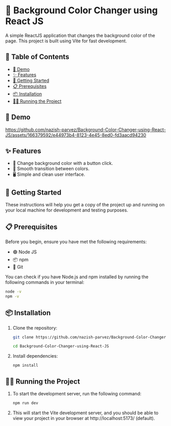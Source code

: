 # 🎨 Background Color Changer using React JS

A simple ReactJS application that changes the background color of the page. This project is built using Vite for fast development.

## 📑 Table of Contents

- [🎥 Demo](#demo)
- [✨ Features](#features)
- [🚀 Getting Started](#getting-started)
- [📋 Prerequisites](#prerequisites)
- [📦 Installation](#installation)
- [🏃‍♂️ Running the Project](#running-the-project)

## 🎥 Demo

https://github.com/nazish-parvez/Background-Color-Changer-using-React-JS/assets/166379592/e44973b4-8123-4e45-8ed0-fd3aacd94230


## ✨ Features

- 🌈 Change background color with a button click.
- 🎨 Smooth transition between colors.
- 🖥️ Simple and clean user interface.

## 🚀 Getting Started

These instructions will help you get a copy of the project up and running on your local machine for development and testing purposes.

## 📋 Prerequisites

Before you begin, ensure you have met the following requirements:

- 🟢 Node JS
- 📦 npm
- 🔧 Git

You can check if you have Node.js and npm installed by running the following commands in your terminal:

```bash
node -v
npm -v
```

## 📦 Installation

1. Clone the repository:
    ```bash
    git clone https://github.com/nazish-parvez/Background-Color-Changer-using-React-JS.git

    cd Background-Color-Changer-using-React-JS
    ```

2. Install dependencies:
    ```bash
    npm install
    ```

## 🏃‍♂️ Running the Project

1. To start the development server, run the following command:
    ```bash
    npm run dev
    ```

2. This will start the Vite development server, and you should be able to view your project in your browser at http://localhost:5173/ (default).
